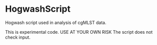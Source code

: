 # HogwashScript
Hogwash script used in analysis of cgMLST data. 

This is experimental code. USE AT YOUR OWN RISK
The script does not check input.
